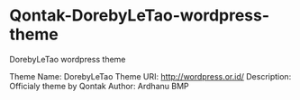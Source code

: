 # Qontak-DorebyLeTao-wordpress-theme
DorebyLeTao wordpress theme

Theme Name: DorebyLeTao
Theme URI: http://wordpress.or.id/
Description: Officialy theme by Qontak
Author: Ardhanu BMP